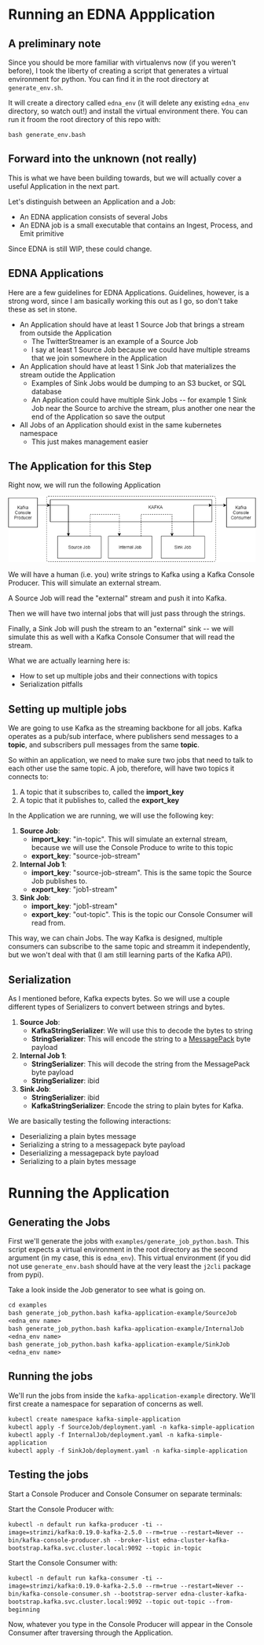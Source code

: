 # Running an EDNA Appplication

## A preliminary note

Since you should be more familiar with virtualenvs now (if you weren't before), I took the liberty of creating a script that generates a virtual environment for python. You can find it in the root directory at `generate_env.sh`.

It will create a directory called `edna_env` (it will delete any existing `edna_env` directory, so watch out!) and install the virtual environment there. You can run it froom the root directory of this repo with:

```
bash generate_env.bash
```

## Forward into the unknown (not really)

This is what we have been building towards, but we will actually cover a useful Application in the next part.

Let's distinguish between an Application and a Job:

- An EDNA application consists of several Jobs
- An EDNA job is a small executable that contains an Ingest, Process, and Emit primitive

Since EDNA is still WIP, these could change. 

## EDNA Applications

Here are a few guidelines for EDNA Applications. Guidelines, however, is a strong word, since I am basically working this out as I go, so don't take these as set in stone.

- An Application should have at least 1 Source Job that brings a stream from outside the Application
    - The TwitterStreamer is an example of a Source Job
    - I say at least 1 Source Job because we could have multiple streams that we join somewhere in the Application
- An Application should have at least 1 Sink Job that materializes the stream outide the Application
    - Examples of Sink Jobs would be dumping to an S3 bucket, or SQL database
    - An Application could have multiple Sink Jobs -- for example 1 Sink Job near the Source to archive the stream, plus another one near the end of the Application so save the output
- All Jobs of an Application should exist in the same kubernetes namespace
    - This just makes management easier

## The Application for this Step

Right now, we will run the following Application

![architecture](./images/architecture.png)

We will have a human (i.e. you) write strings to Kafka using a Kafka Console Producer. This will simulate an external stream.

A Source Job will read the "external" stream and push it into Kafka.

Then we will have two internal jobs that will just pass through the strings.

Finally, a Sink Job will push the stream to an "external" sink -- we will simulate this as well with a Kafka Console Consumer that will read the stream.

What we are actually learning here is:

- How to set up multiple jobs and their connections with topics
- Serialization pitfalls

## Setting up multiple jobs

We are going to use Kafka as the streaming backbone for all jobs. Kafka operates as a pub/sub interface, where publishers send messages to a **topic**, and subscribers pull messages from the same **topic**.

So within an application, we need to make sure two jobs that need to talk to each other use the same topic. A job, therefore, will have two topics it connects to:

1. A topic that it subscribes to, called the **import_key**
2. A topic that it publishes to, called the **export_key**

In the Application we are running, we will use the following key:

1. **Source Job**:
    - **import_key**: "in-topic". This will simulate an external stream, because we will use the Console Produce to write to this topic
    - **export_key**: "source-job-stream"
2. **Internal Job 1**:
    - **import_key**: "source-job-stream". This is the same topic the Source Job publishes to.
    - **export_key**: "job1-stream"
3. **Sink Job**:
    - **import_key**: "job1-stream"
    - **export_key**: "out-topic". This is the topic our Console Consumer will read from.

This way, we can chain Jobs. The way Kafka is designed, multiple consumers can subscribe to the same topic and streamm it independently, but we won't deal with that (I am still learning parts of the Kafka API).

## Serialization

As I mentioned before, Kafka expects bytes. So we will use a couple different types of Serializers to convert between strings and bytes.

1. **Source Job**:
    - **KafkaStringSerializer**: We will use this to decode the bytes to string
    - **StringSerializer**: This will encode the string to a [MessagePack](https://msgpack.org/) byte payload
2. **Internal Job 1**:
    - **StringSerializer**: This will decode the string from the MessagePack byte payload
    - **StringSerializer**: ibid
3. **Sink Job**:
    - **StringSerializer**: ibid
    - **KafkaStringSerializer**: Encode the string to plain bytes for Kafka.

We are basically testing the following interactions:
- Deserializing a plain bytes message
- Serializing a string to a messagepack byte payload
- Deserializing a messagepack byte payload
- Serializing to a plain bytes message


# Running the Application

## Generating the Jobs
First we'll generate the jobs with `examples/generate_job_python.bash`. This script expects a virtual environment in the root directory as the second argument (in my case, this is `edna_env`). This virtual environment (if you did not use `generate_env.bash` should have at the very least the `j2cli` package from pypi).

Take a look inside the Job generator to see what is going on.

```
cd examples
bash generate_job_python.bash kafka-application-example/SourceJob <edna_env name>
bash generate_job_python.bash kafka-application-example/InternalJob <edna_env name>
bash generate_job_python.bash kafka-application-example/SinkJob <edna_env name>
```

## Running the jobs
We'll run the jobs from inside the `kafka-application-example` directory. We'll first create a namespace for separation of concerns as well.

```
kubectl create namespace kafka-simple-application
kubectl apply -f SourceJob/deployment.yaml -n kafka-simple-application
kubectl apply -f InternalJob/deployment.yaml -n kafka-simple-application
kubectl apply -f SinkJob/deployment.yaml -n kafka-simple-application
```

## Testing the jobs
Start a Console Producer and Console Consumer on separate terminals:

Start the Console Producer with:

```
kubectl -n default run kafka-producer -ti --image=strimzi/kafka:0.19.0-kafka-2.5.0 --rm=true --restart=Never -- bin/kafka-console-producer.sh --broker-list edna-cluster-kafka-bootstrap.kafka.svc.cluster.local:9092 --topic in-topic
```

Start the Console Consumer with:

```
kubectl -n default run kafka-consumer -ti --image=strimzi/kafka:0.19.0-kafka-2.5.0 --rm=true --restart=Never -- bin/kafka-console-consumer.sh --bootstrap-server edna-cluster-kafka-bootstrap.kafka.svc.cluster.local:9092 --topic out-topic --from-beginning
```

Now, whatever you type in the Console Producer will appear in the Console Consumer after traversing through the Application.